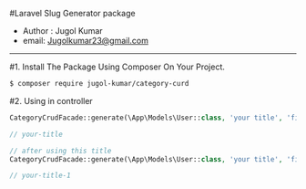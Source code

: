 
#Laravel Slug Generator package
- Author : Jugol Kumar
- email: Jugolkumar23@gmail.com
---


#1. Install The Package Using Composer On Your Project.


```sh 
$ composer require jugol-kumar/category-curd
 ```


#2. Using in controller 

```php
CategoryCrudFacade::generate(\App\Models\User::class, 'your title', 'field name');

// your-title
```

```php
// after using this title
CategoryCrudFacade::generate(\App\Models\User::class, 'your title', 'field name');

// your-title-1
```




